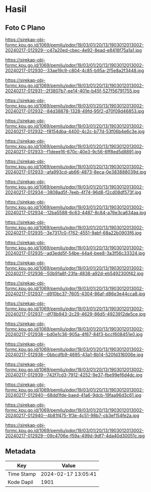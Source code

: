 # Hasil

## Foto C Plano

https://sirekap-obj-formc.kpu.go.id/1069/pemilu/pdpr/19/03/01/20/13/1903012013002-20240217-012929--c47a20ed-cbec-4e92-8ead-e8416f75a1a1.jpg

https://sirekap-obj-formc.kpu.go.id/1069/pemilu/pdpr/19/03/01/20/13/1903012013002-20240217-012930--33ae19c9-c804-4c85-b95a-2f5e8a2f3448.jpg

https://sirekap-obj-formc.kpu.go.id/1069/pemilu/pdpr/19/03/01/20/13/1903012013002-20240217-012931--2f3807b7-ee14-401e-b45f-527f56791755.jpg

https://sirekap-obj-formc.kpu.go.id/1069/pemilu/pdpr/19/03/01/20/13/1903012013002-20240217-012932--84d38878-1328-49fd-95f2-d70f09d46853.jpg

https://sirekap-obj-formc.kpu.go.id/1069/pemilu/pdpr/19/03/01/20/13/1903012013002-20240217-012932--f8154dba-4400-4c2c-b77d-53f06b4e6c3e.jpg

https://sirekap-obj-formc.kpu.go.id/1069/pemilu/pdpr/19/03/01/20/13/1903012013002-20240217-012933--f1deee16-670c-40e3-9c56-6ff8ed5d8891.jpg

https://sirekap-obj-formc.kpu.go.id/1069/pemilu/pdpr/19/03/01/20/13/1903012013002-20240217-012933--afa993cd-ab66-4873-8eca-0e383888039d.jpg

https://sirekap-obj-formc.kpu.go.id/1069/pemilu/pdpr/19/03/01/20/13/1903012013002-20240217-012934--3808ad5f-7eeb-4f74-96d8-f2cd08df573f.jpg

https://sirekap-obj-formc.kpu.go.id/1069/pemilu/pdpr/19/03/01/20/13/1903012013002-20240217-012934--12ba5588-6c63-4487-8c84-a76e3ca634aa.jpg

https://sirekap-obj-formc.kpu.go.id/1069/pemilu/pdpr/19/03/01/20/13/1903012013002-20240217-012935--3e7317c0-f762-4551-9abf-68a22b0903f6.jpg

https://sirekap-obj-formc.kpu.go.id/1069/pemilu/pdpr/19/03/01/20/13/1903012013002-20240217-012935--ad3edd5f-54be-44a4-bee8-3a3f56c33324.jpg

https://sirekap-obj-formc.kpu.go.id/1069/pemilu/pdpr/19/03/01/20/13/1903012013002-20240217-012936--50b91a8f-23fa-4838-a92d-eb5492300f42.jpg

https://sirekap-obj-formc.kpu.go.id/1069/pemilu/pdpr/19/03/01/20/13/1903012013002-20240217-012937--d910bc37-7605-4304-86af-d86e3e44cca8.jpg

https://sirekap-obj-formc.kpu.go.id/1069/pemilu/pdpr/19/03/01/20/13/1903012013002-20240217-012937--df78b943-2c29-4629-86d5-4923912de5ce.jpg

https://sirekap-obj-formc.kpu.go.id/1069/pemilu/pdpr/19/03/01/20/13/1903012013002-20240217-012938--bd0e1c36-905a-4f67-84f3-bccf608451e0.jpg

https://sirekap-obj-formc.kpu.go.id/1069/pemilu/pdpr/19/03/01/20/13/1903012013002-20240217-012938--0bbcdfb9-4695-43a1-8b14-520fd316006e.jpg

https://sirekap-obj-formc.kpu.go.id/1069/pemilu/pdpr/19/03/01/20/13/1903012013002-20240217-012939--742f7cd3-7912-4252-9e37-fbe99ef6d4dc.jpg

https://sirekap-obj-formc.kpu.go.id/1069/pemilu/pdpr/19/03/01/20/13/1903012013002-20240217-012940--68dd1fde-baed-41a6-9dcb-19faa96d3c61.jpg

https://sirekap-obj-formc.kpu.go.id/1069/pemilu/pdpr/19/03/01/20/13/1903012013002-20240217-012940--4b81f475-1f3e-4c51-98b7-cb3ef154fe2a.jpg

https://sirekap-obj-formc.kpu.go.id/1069/pemilu/pdpr/19/03/01/20/13/1903012013002-20240217-012929--09c4706e-f59a-499d-9df7-4da40d30051c.jpg


## Metadata

| Key        | Value               |
| ---------- | ------------------- |
| Time Stamp | 2024-02-17 13:05:41 |
| Kode Dapil | 1901                |



